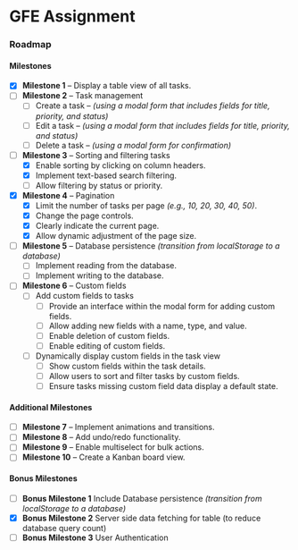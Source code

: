 # GFE Assignment

### Roadmap

#### Milestones

- [x] **Milestone 1** – Display a table view of all tasks.
- [ ] **Milestone 2** – Task management
  - [ ] Create a task – *(using a modal form that includes fields for title, priority, and status)*
  - [ ] Edit a task – *(using a modal form that includes fields for title, priority, and status)*
  - [ ] Delete a task – *(using a modal form for confirmation)*
- [ ] **Milestone 3** – Sorting and filtering tasks
  - [x] Enable sorting by clicking on column headers.
  - [x] Implement text-based search filtering.
  - [ ] Allow filtering by status or priority.
- [x] **Milestone 4** – Pagination
  - [x] Limit the number of tasks per page *(e.g., 10, 20, 30, 40, 50)*.
  - [x] Change the page controls.
  - [x] Clearly indicate the current page.
  - [x] Allow dynamic adjustment of the page size.
- [ ] **Milestone 5** – Database persistence *(transition from localStorage to a database)*
  - [ ] Implement reading from the database.
  - [ ] Implement writing to the database.
- [ ] **Milestone 6** – Custom fields
  - [ ] Add custom fields to tasks
    - [ ] Provide an interface within the modal form for adding custom fields.
    - [ ] Allow adding new fields with a name, type, and value.
    - [ ] Enable deletion of custom fields.
    - [ ] Enable editing of custom fields.
  - [ ] Dynamically display custom fields in the task view
    - [ ] Show custom fields within the task details.
    - [ ] Allow users to sort and filter tasks by custom fields.
    - [ ] Ensure tasks missing custom field data display a default state.

#### Additional Milestones

- [ ] **Milestone 7** – Implement animations and transitions.
- [ ] **Milestone 8** – Add undo/redo functionality.
- [ ] **Milestone 9** – Enable multiselect for bulk actions.
- [ ] **Milestone 10** – Create a Kanban board view.

#### Bonus Milestones

- [ ] **Bonus Milestone 1** Include Database persistence *(transition from localStorage to a database)*
- [x] **Bonus Milestone 2** Server side data fetching for table (to reduce database query count)
- [ ] **Bonus Milestone 3** User Authentication
